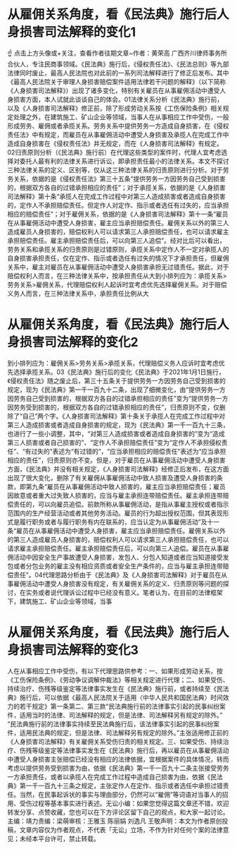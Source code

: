 # 从雇佣关系角度，看《民法典》施行后人身损害司法解释的变化1

☝ 点击上方头像或+关注，查看作者往期文章~作者：黄荣高 广西齐川律师事务所合伙人，专注民商事领域。《民法典》施行后，《侵权责任法》、《民法总则》等九部法律同时废止，最高人民法院也对此前的一系列司法解释进行了修正后发布。其中《最高人民法院关于审理人身损害赔偿案件适用法律若干问题的解释》（以下简称《人身损害司法解释》）出现了诸多变化，特别有关雇员在从事雇佣活动中遭受人身损害方面，本人试就此谈谈自己的体会。01法律关系分析《民法典》施行前，以及《人身损害司法解释》修正前，除了形成劳动关系按《工伤保险条例》相关规定处理之外，在建筑施工、矿山企业等领域，当事人在从事相应工作中受伤，一般形成劳务、雇佣或者承揽关系。劳务关系中提供劳务一方造成自身损害，在《侵权责任法》中有规定，而雇员在从事雇佣活动中遭受人身损害及承揽人在完成工作中造成自身损害在《侵权责任法》并无规定，而在《人身损害司法解释》有规定。02归责原则分析（《民法典》施行前）在代理这些类型的案件时，代理人宜考虑选择对委托人最有利的法律关系进行诉讼，即承担责任最小的法律关系。本文不探讨三种法律关系的定义、区别等，仅从这三种法律关系的归责原则进行分析。对于劳务关系，依据的是《侵权责任法》第三十五条“提供劳务一方因劳务自己受到损害的，根据双方各自的过错承担相应的责任”；对于承揽关系，依据的是《人身损害司法解释》第十条“承揽人在完成工作过程中对第三人造成损害或者造成自身损害的，定作人不承担赔偿责任。但定作人对定作、指示或者选任有过失的，应当承担相应的赔偿责任”；对于雇佣关系，依据的是《人身损害司法解释》第十一条“雇员在从事雇佣活动中遭受人身损害，雇主应当承担赔偿责任。雇佣关系以外的第三人造成雇员人身损害的，赔偿权利人可以请求第三人承担赔偿责任，也可以请求雇主承担赔偿责任。雇主承担赔偿责任后，可以向第三人追偿”。经对比后可以看出，劳务关系和承揽关系的归责原则是过错原则，承揽关系中定作人不一定对承揽人的自身损害承担责任，仅在定作、指示或者选任有过失的情况下才承担责任，但雇佣关系中，雇主对雇员在从事雇佣活动中遭受人身损害承担无过错责任。据此，对于赔偿权利人而言，在三种法律关系中，按承担责任从大到小排列应为：承揽关系>劳务关系>雇佣关系，代理赔偿权利人起诉时宜考虑优先选择雇佣关系。对于赔偿义务人而言，在三种法律关系中，承担责任比例从大

# 从雇佣关系角度，看《民法典》施行后人身损害司法解释的变化2

到小排列应为：雇佣关系>劳务关系>承揽关系，代理赔偿义务人应诉时宜考虑优先选择承揽关系。03《民法典》施行后的变化《民法典》于2021年1月1日施行，《侵权责任法》随之废止后，第三十五条关于提供劳务一方因劳务自己受到损害的规定，现为《民法典》第一千一百九十二条，出现了细微变化，由“提供劳务一方因劳务自己受到损害的，根据双方各自的过错承担相应的责任”变为“提供劳务一方因劳务受到损害的，根据双方各自的过错承担相应的责任”，归责原则不变，仅删除了“自己”两个字。《人身损害司法解释》第十条关于承揽人在完成工作过程中对第三人造成损害或者造成自身损害的规定，现为《民法典》第一千一百九十三条，也进行了一些小调整，其中，“对第三人造成损害或者造成自身损害的”变为“造成第三人损害或者自己损害的”、“定作人不承担赔偿责任”变为“定作人不承担侵权责任”、“有过失的”表述为“有过错的”，“应当承担相应的赔偿责任”表述为“应当承担相应的责任”，归责原则亦不变。但是，对于雇员在从事雇佣活动中遭受人身损害方面，《民法典》并没有相关规定，《人身损害司法解释》经修正后发布，在这方面出现了很大变化，删除了有关雇佣从事雇佣活动中致人损害及遭受人身损害的条款，即第九条“雇员在从事雇佣活动中致人损害的，雇主应当承担赔偿责任；雇员因故意或者重大过失致人损害的，应当与雇主承担连带赔偿责任。雇主承担连带赔偿责任的，可以向雇员追偿。前款所称从事雇佣活动，是指从事雇主授权或者指示范围内的生产经营活动或者其他劳务活动。雇员的行为超出授权范围，但其表现形式是履行职务或者与履行职务有内在联系的，应当认定为从事雇佣活动”及十一条“雇员在从事雇佣活动中遭受人身损害，雇主应当承担赔偿责任。雇佣关系以外的第三人造成雇员人身损害的，赔偿权利人可以请求第三人承担赔偿责任，也可以请求雇主承担赔偿责任。雇主承担赔偿责任后，可以向第三人追偿。雇员在从事雇佣活动中因安全生产事故遭受人身损害，发包人、分包人知道或者应当知道接受发包或者分包业务的雇主没有相应资质或者安全生产条件的，应当与雇主承担连带赔偿责任”。04代理思路分析由于《民法典》及《人身损害司法解释》对于雇员在从事雇佣活动中遭受人身损害没有规定，有关雇佣关系的定义、归责原则等问题的探讨，在实务或者说代理诉讼过程中已经没有意义。笔者认为，在目前的法律框架下，建筑施工、矿山企业等领域，当事

# 从雇佣关系角度，看《民法典》施行后人身损害司法解释的变化3

人在从事相应工作中受伤，有以下代理思路供参考：一、如果形成劳动关系，按《工伤保险条例》、《劳动争议调解仲裁法》等相关规定进行代理；二、如果受伤、持续治疗、伤残等级鉴定等法律事实发生在《民法典》施行前，或者持续至《民法典》施行后，可以依据《最高人民法院关于适用〈中华人民共和国民法典〉时间效力的若干规定》第一条第二、第三款“民法典施行前的法律事实引起的民事纠纷案件，适用当时的法律、司法解释的规定，但是法律、司法解释另有规定的除外。” “民法典施行前的法律事实持续至民法典施行后，该法律事实引起的民事纠纷案件，适用民法典的规定，但是法律、司法解释另有规定的除外。”主张适用修正前的《人身损害司法解释》有关雇佣关系受伤归责的相关规定。三、如果受伤、持续治疗、伤残等级鉴定等法律事实发生在《民法典》施行后，再以雇员在从事雇佣活动中遭受人身损害主张赔偿已经没有相应的法律依据，宜根据案件的具体情况，转而考虑以提供劳务受到损害为由，依据《民法典》第一千一百九十二条主张接受劳务一方承担责任，或者以承揽人在完成工作过程中造成自己损害为由，依据《民法典》第一千一百九十三条之规定，主张定作人在定作、指示或者选任中承担过错责任。当然，在民事起诉状的事实与理由部分，仍然可以“雇佣”等词语对当事人的招用、受伤过程等基本事实进行表述。无讼小编：如果您觉得这篇文章还不错，欢迎转发分享、点赞收藏，您也可以在下方评论区留下自己的观点，和大家一起讨论。主编：靖力责编：梁萌审核：王雅玉 陈丽娟 刘逸凡 王敬声明：本文为作者原创投稿，文章内容仅为作者观点，不代表「无讼」立场，不作为针对任何个案的法律意见；未经本平台许可，禁止转载。

